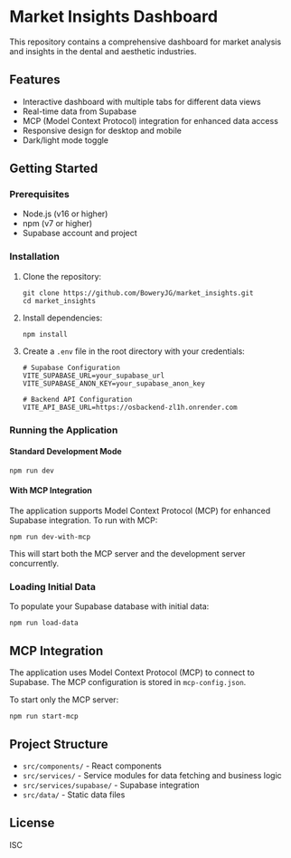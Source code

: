 # Market Insights Dashboard

This repository contains a comprehensive dashboard for market analysis and insights in the dental and aesthetic industries.

## Features

- Interactive dashboard with multiple tabs for different data views
- Real-time data from Supabase
- MCP (Model Context Protocol) integration for enhanced data access
- Responsive design for desktop and mobile
- Dark/light mode toggle

## Getting Started

### Prerequisites

- Node.js (v16 or higher)
- npm (v7 or higher)
- Supabase account and project

### Installation

1. Clone the repository:
   ```
   git clone https://github.com/BoweryJG/market_insights.git
   cd market_insights
   ```

2. Install dependencies:
   ```
   npm install
   ```

3. Create a `.env` file in the root directory with your credentials:
   ```
   # Supabase Configuration
   VITE_SUPABASE_URL=your_supabase_url
   VITE_SUPABASE_ANON_KEY=your_supabase_anon_key
   
   # Backend API Configuration
   VITE_API_BASE_URL=https://osbackend-zl1h.onrender.com
   ```

### Running the Application

#### Standard Development Mode

```
npm run dev
```

#### With MCP Integration

The application supports Model Context Protocol (MCP) for enhanced Supabase integration. To run with MCP:

```
npm run dev-with-mcp
```

This will start both the MCP server and the development server concurrently.

### Loading Initial Data

To populate your Supabase database with initial data:

```
npm run load-data
```

## MCP Integration

The application uses Model Context Protocol (MCP) to connect to Supabase. The MCP configuration is stored in `mcp-config.json`.

To start only the MCP server:

```
npm run start-mcp
```

## Project Structure

- `src/components/` - React components
- `src/services/` - Service modules for data fetching and business logic
- `src/services/supabase/` - Supabase integration
- `src/data/` - Static data files

## License

ISC
